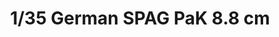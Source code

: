 ---
layout: product
title: "1/35 German SPAG PaK 8.8 cm"
price: "2700" 
desc: "Maketa"
img_path: "/assets/img/ARK35008.webp"
brand: "Ark Models"
available: false
special_offer: false
new: false
soon: false
cat: "010000"
subcat: "015000"
subsubcat: "0N/A"
sifra: "ARK35008"
popular: false
spec: false
---